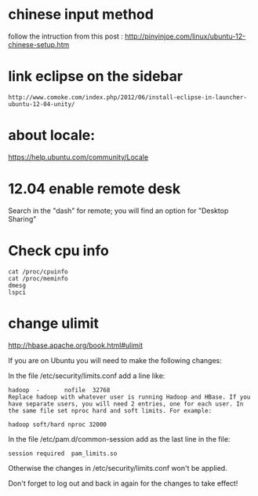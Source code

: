 # chinese input method
follow the intruction from this post :
    http://pinyinjoe.com/linux/ubuntu-12-chinese-setup.htm

# link eclipse on the sidebar
    http://www.comoke.com/index.php/2012/06/install-eclipse-in-launcher-ubuntu-12-04-unity/

# about locale:
https://help.ubuntu.com/community/Locale

# 12.04 enable remote desk
Search in the "dash" for remote; you will find an option for "Desktop Sharing"

# Check cpu info
```
cat /proc/cpuinfo
cat /proc/meminfo
dmesg
lspci
```

# change ulimit
http://hbase.apache.org/book.html#ulimit

If you are on Ubuntu you will need to make the following changes:

In the file /etc/security/limits.conf add a line like:
```
hadoop  -       nofile  32768
Replace hadoop with whatever user is running Hadoop and HBase. If you have separate users, you will need 2 entries, one for each user. In the same file set nproc hard and soft limits. For example:

hadoop soft/hard nproc 32000
```

In the file /etc/pam.d/common-session add as the last line in the file:

```
session required  pam_limits.so
```
Otherwise the changes in /etc/security/limits.conf won't be applied.

Don't forget to log out and back in again for the changes to take effect!
